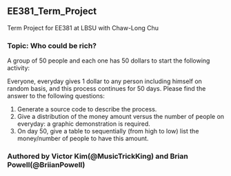 ## EE381_Term_Project
Term Project for EE381 at LBSU with Chaw-Long Chu

### Topic: Who could be rich?
A group of 50 people and each one has 50 dollars to start the following activity:

Everyone, everyday gives 1 dollar to any person including himself on random basis, and this process continues for 50 days. Please find the answer to the following questions:

1. Generate a source code to describe the process.
2. Give a distribution of the money amount versus the number of people on everyday: a graphic demonstration is required.
3. On day 50, give a table to sequentially (from high to low) list the money/number of people to have this amount.

### Authored by Victor Kim(@MusicTrickKing) and Brian Powell(@BriianPowell)
